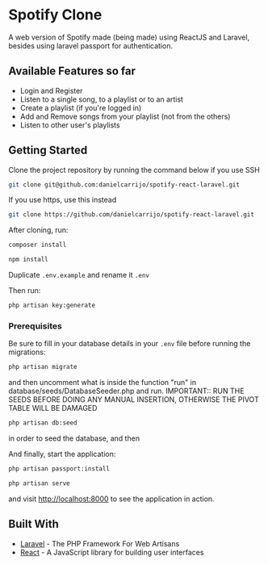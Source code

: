 # Spotify Clone

A web version of Spotify made (being made) using ReactJS and Laravel, besides using laravel passport for authentication. 

## Available Features so far
<ul>
    <li>Login and Register</li>
    <li>Listen to a single song, to a playlist or to an artist</li>
    <li>Create a playlist (if you're logged in)</li>
    <li>Add and Remove songs from your playlist (not from the others)</li>
    <li>Listen to other user's playlists</li>
</ul>

## Getting Started

Clone the project repository by running the command below if you use SSH

```bash
git clone git@github.com:danielcarrijo/spotify-react-laravel.git
```

If you use https, use this instead

```bash
git clone https://github.com/danielcarrijo/spotify-react-laravel.git
```

After cloning, run:

```bash
composer install
```

```bash
npm install
```

Duplicate `.env.example` and rename it `.env`

Then run:

```bash
php artisan key:generate
```

### Prerequisites

Be sure to fill in your database details in your `.env` file before running the migrations:

```bash
php artisan migrate
```
and then uncomment what is inside the function "run" in database/seeds/DatabaseSeeder.php and run. IMPORTANT:: RUN THE SEEDS BEFORE DOING ANY MANUAL INSERTION, OTHERWISE THE PIVOT TABLE WILL BE DAMAGED

```bash
php artisan db:seed
```
in order to seed the database, and then

And finally, start the application:

```bash
php artisan passport:install
```

```bash
php artisan serve
```

and visit [http://localhost:8000](http://localhost:8000) to see the application in action.

## Built With

* [Laravel](https://laravel.com) - The PHP Framework For Web Artisans
* [React](https://reactjs.org) - A JavaScript library for building user interfaces
